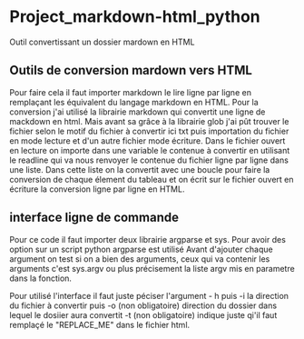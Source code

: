 # Project_markdown-html_python
Outil convertissant un dossier mardown en HTML


## Outils de conversion mardown vers HTML

Pour faire cela il faut importer markdown le lire ligne par ligne en remplaçant les équivalent du langage markdown en HTML.
Pour la conversion j'ai utilisé la librairie markdown qui convertit une ligne de mackdown en html. Mais avant sa grâce à la librairie glob j'ai pût trouver le fichier selon le motif du fichier à convertir ici txt puis importation du fichier en mode lecture et d'un autre fichier mode écriture.
Dans le fichier ouvert en lecture on importe dans une variable le contenue à convertir en utilisant le readline qui va nous renvoyer le contenue du fichier ligne par ligne dans une liste.
Dans cette liste on la convertit avec une boucle pour faire la conversion de chaque élement du tableau et on écrit sur le fichier ouvert en écriture la conversion ligne par ligne en HTML.

## interface ligne de commande

Pour ce code il faut importer deux librairie argparse et sys.
Pour avoir des option sur un script python argparse est utilisé
Avant d'ajouter chaque argument on test si on a bien des arguments, ceux qui va contenir les arguments c'est sys.argv
ou plus précisement la liste argv mis en parametre dans la fonction.

Pour utilisé l'interface il faut juste péciser l'argument - h puis -i la direction du fichier à convertir puis -o (non obligatoire) direction du dossier dans lequel le dosiier aura convertit -t (non obligatoire) indique juste qi'il faut remplaçé le "REPLACE_ME" dans le fichier html. 
